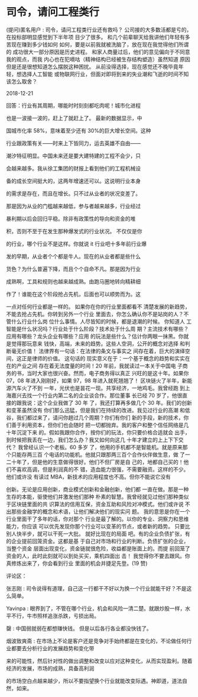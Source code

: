 # 司令，请问工程类行

(提问)匿名用户 : 司令，请问工程类行业还有救吗？ 公司接的大多数活都是亏的，在投标部明显感觉到下半年项 目少了很多。 和几个前辈聊天给我讲他们年轻有多苦现在赚到多少钱如何 如何，要是以前我就被洗脑了，放在现在我觉得他们所谓的 成功很大一部分原因是历史进程。 和家人商量过后，他们的意见偏向于不同意我的观点，而我 内心也在犯嘀咕（精神结构已经被生存结构塑造）虽然知道 原因但是还是很想知道怎么摆脱这种困扰。 从前没得选择，现在感觉还不晚毕竟年轻，想选择人工智能 或物联网行业，但面对即将到来的失业潮和飞逝的时间不知 该怎么取舍？

2018-12-21

回答：行业有其周期，哪能时时刻刻都吃肉呢！城市化进程

也是一波接一波的，赶上了就赶上了。 最新的数据显示，中

国城市化率 58%，意味着至少还有 30%的巨大增长空间。这种

行业跟政策有关——时来上下皆同力，运去英雄不自由——

潮汐特征明显。中国未来还是要大建特建的工程不会少，只

会越来越多。我从徐工集团的财报上看到他们的工程机械设

备的成长空间挺大的，这两年增速还可以。这说明行业本身

的需求是存在，而且在增长。只不过从业者的状况变差了。

那是因为从业的门槛越来越低，参与者越来越多，行业经过

暴利期以后会回归平稳。除非有政策性的导向和资金的堆

积，否则不至于在发生那种爆发式的行业状况。 不仅仅是你

的行业，哪个行业不是这样。你就说 it 行业吧十多年前行业爆

发的早期，从业者个个都是牛人。现在的从业者都是些什么

货色？为什么普遍下降，而且个个自命不凡。那是因为行业

成熟啊，工具和规则也越来越成熟。由跑马圈地转向精耕细

作了！谁能在这个阶段抢占先机，后面也可以顺势而为。这

一点对任何行业都是一样的。 如果你在你的行业里面都看不 清楚发展的新趋势，不能去抢占先机。你转到另外一个行业 里面去，你怎么确认你不是站岗的人？不管什么行业什么岗 位什么事情。人尽皆知的时候，都是退潮的时候。 你知道人 工智能是什么状况吗？行业处于什么阶段？技术处于什么周 期？主流技术有哪些？应用有哪些？龙头企业有哪些？应用 的玩法是些什么？估计你两眼一抹黑。你就是觉得那玩意来 钱快，高端，未来的趋势。这些人空洞，公开的概念对选择 和判断毫无价值！ 法律界有一句话：在法律的条文与事实之 间存在着，巨大的演绎空间，这正是律师的价值。 这句话的 现实意义在于：一个基于概念的趋势和实实在在的产业之间 存在着无法度量的时间！20 年前，我就读过一本关于中国电 子商务的书，当时大家也很兴奋。然而，电子商务得以真正 兴旺的是这十年。如果你 07，08 年进入刚刚好，如果 97，98 年进入就死翘翘了！ 区块链火了半年，新能源汽车火了不到 一年，光伏也是昙花一现。共享经济，一地鸡毛。我曾经跑 到上海嘉兴去找一个行业内第二名的企业谈合作。那位董事 长已经 70 岁了，他很直接的跟我说：这个企业我做了 30 年 了，我还打算再多做几个 30 年。我们的创新和变革虽然没有 你们那么迅猛，但是我们在持续的改进。我见过行业的高潮 和低谷，我们都过来了，请问你趟过几个周期？你们有你们 新的手段，新的技术，你们善于利用资本，但你们也会随时 把一切都抛弃。我的客户和整个信任网络是几十年沉淀下来 的。假如我跟你合作，按你们的玩法，你只要价格合适就会 出手，到时候把我丢在一边，我们怎么办？我又如何向这几 十年才建立的上上下下交代？ 我曾经认识一个老板。60 多岁 了，他用的手机都不是智能机。就是原来那个只能存两三百 个电话的功能机。他就只跟那两三百个合作伙伴做生意，做 了一二十年了，但是他的生意做得很好。他们不但厂房是自 己的，地都自己买的！他们不喜欢高调，但是利润真的不 错，造血能力很强，不需要融资。这样的不少。 他们或许没 有读过 MBA，新技术的应用程度也不高。但你不能说它没有

创新。无论是应用创新，商业模式创新和金融创新，他们都 一直在做。那是一种生存的本能，驱使他们并激发他们那种 朴素的智慧。我曾经就见过他们那种类似于区块链里面的共 识算法的信用互保，资金互助和风险对冲模式。他们或许说 不出那些金融学的概念和术语，让他们解决他们的现实问 题。 我的意思是你在一个行业里面干了多年的话，你对那个 行业是最了解的。以你的专业、洞察力和思维能力，你应该 可以优先发现你那个行业可以变革的节点，或者新的趋势。 只要比别人快半步，就可以干死一大批。 就好比现在的局面 吧。有的企业负债扩张，有的企业提前回笼资金。这都是基 于自己对市场和行业的判断。负债扩张的企业，当整个资金 层面出现变化，资金链就很危险，收益都是账面上的。而提 前回笼了资金的人，此时此刻就可以到处买买，乘机四面出 击！ 我觉得你不要去跟风。你真修炼出来了，你会看到行业 里面的机会并捷足先登。(19 赞)

评论区：

张志刚 : 司令说得有道理，自己这一行都干不好以为换一个行业就能干好？不是这么简单。

Yavinpa : 眼界到了，不管在哪个行业，机会和风险一清二楚。就跟炒股一样，水平不行，牛市照样追涨杀跌，亏损出局。

罄 : 中国弱就弱在都想赚快钱。 但是以后各行各业都没快钱了。

烟波致爽斋 : 在市场上不论是客户还是竞争对手始终都是在变化的，不论做任何行业都要去分析行业的发展趋势和变化带

来的可能性，然后针对性的做出调整和改变以应对这种变化，从而实现盈利。随着经济的发展，市场的成熟，具备高利润

的市场空白点越来越少，所以不要指望换个行业就能改变际遇。神即道，道法自然，如来。